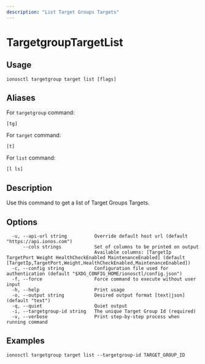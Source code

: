 ```yaml
---
description: "List Target Groups Targets"
---
```


# TargetgroupTargetList

## Usage

```text
ionosctl targetgroup target list [flags]
```

## Aliases

For `targetgroup` command:

```text
[tg]
```

For `target` command:

```text
[t]
```

For `list` command:

```text
[l ls]
```

## Description

Use this command to get a list of Target Groups Targets.

## Options

```text
  -u, --api-url string          Override default host url (default "https://api.ionos.com")
      --cols strings            Set of columns to be printed on output 
                                Available columns: [TargetIp TargetPort Weight HealthCheckEnabled MaintenanceEnabled] (default [TargetIp,TargetPort,Weight,HealthCheckEnabled,MaintenanceEnabled])
  -c, --config string           Configuration file used for authentication (default "$XDG_CONFIG_HOME/ionosctl/config.json")
  -f, --force                   Force command to execute without user input
  -h, --help                    Print usage
  -o, --output string           Desired output format [text|json] (default "text")
  -q, --quiet                   Quiet output
  -i, --targetgroup-id string   The unique Target Group Id (required)
  -v, --verbose                 Print step-by-step process when running command
```

## Examples

```text
ionosctl targetgroup target list --targetgroup-id TARGET_GROUP_ID
```

